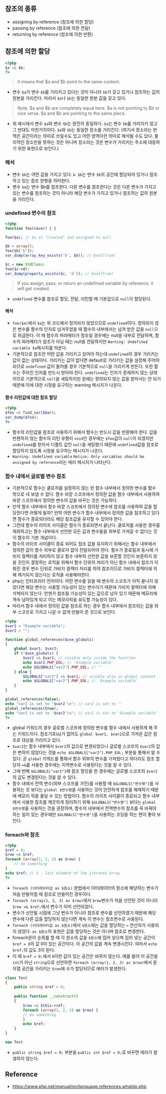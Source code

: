 ## 참조의 종류
- assigning by reference (참조에 의한 할당)
- passing by reference (참조에 의한 전달)
- returning by reference (참조에 의한 반환)

## 참조에 의한 할당
```php
<?php
$a =& $b;
?>
```
> it means that $a and $b point to the same content.
- 변수 `$a`가 변수 `$b`를 가리키고 있다는 것이 아니라 `$b`가 갖고 있거나 참조하는 값의 원본을 가리킨다. 따라서 `$a`나 `$b`는 동일한 원본 값을 갖고 있다.
> Note. $a and $b are completely equal here. $a is not pointing to $b or vice versa. $a and $b are pointing to the same place.
- 위 예시에서 변수 `$a`와 변수 `$b`는 완전히 동일하다. `$a`는 변수 `$b`를 가리지키 않고 그 반대도 마찬가지이다. `$a`와 `$b`는 동일한 장소를 가리킨다. (여기서 장소라는 번역은 공간이라는 의미로 쓰일수도 있고 어떤 영역이란 의미로 해석될 수도 있다. 물리적인 장소만을 뜻하는 것은 아니며 장소라는 것은 변수가 가리키는 주소에 대응하기 위한 표현으로 보인다.)

### 해석
- 변수 `$b`는 어떤 값을 가지고 있다. `& $b`는 변수 `$b`의 공간에 할당되어 있거나 참조하고 있는 참조 원형을 의미한다.
- 변수 `$a`는 변수 $b를 참조한다. 다른 변수를 참조한다는 것은 다른 변수가 가지고 있는 변수를 참조하는 것이 아니라 해당 변수가 가지고 있거나 참조하는 값의 원본을 가리킨다.

### undefined 변수의 참조
```php
<?php
function foo(&$var) { }

foo($a); // $a is "created" and assigned to null

$b = array();
foo($b['b']);
var_dump(array_key_exists('b', $b)); // bool(true)

$c = new StdClass;
foo($c->d);
var_dump(property_exists($c, 'd')); // bool(true)
```
> If you assign, pass, or return an undefined variable by reference, it will get created.
- `undefined` 변수를 참조로 할당, 전달, 리턴할 때 기본값으로 `null`이 할당된다. 

#### 해석
- `foo($a)`에서 `$a`는 위 코드에서 정의되지 않았으므로 `undefined`이다. 정의되지 않은 변수를 함수의 인자로 넘겨주었을 때 함수의 내부에서는 넘겨 받은 값을 `null`으로 취급한다. 이 때 함수의 파라메터가 참조일 경우에는 null을 내부로 전달하며, 함수의 파라메터가 참조가 아닐 때는 null을 전달하지만 `Warning: Undefined variable $a`메시지를 띄운다.
- 기본적으로 참조란 어떤 값을 가리키고 있어야 하는데 `undefined`의 경우 가리키는 값이 없는 상태이다. 가리키는 값이 없다면 default로 가리키는 값을 설정해 주어야 되므로 `undefined` 값이 들어올 경우 기본적으로 `null`을 가리키게 만든다. 또한 함수는 주어진 인자를 반드시 받아야 한다. `undefined`는 인자가 존재하지 않는 상태이므로 기본적으로 `null`을 세팅하지만 원래는 정의되지 않는 값을 받아서는 안 되기 때문에 이에 대한 시정을 요구하는 warning 메시지가 나온다.

#### 함수 리턴값에 대한 참조 할당
```php
<?php
$foo =& find_var($bar);
var_dump($foo);
?>
```
- 함수의 리턴값을 참조로 사용하기 위해서 함수는 반드시 값을 반환해야 한다. 값을 반환하지 않는 함수의 리턴 유형이 `void`인 경우에는 `$foo`값이 `null`이 되겠지만 `undefined`를 받아서 디폴트 값인 `null`을 세팅했기 때문에 `undefined`값을 참조로 할당하지 않도록 시정을 요구하는 메시지가 나온다.
- `Warning: Undefined variable` `Notice: Only variables should be assigned by reference`라는 에러 메시지가 나타난다.

### 함수 내에서 글로벌 변수 참조
- 기본적으로 함수는 클로저를 설정하지 않는 한 함수 내부에서 정의한 변수를 함수 밖으로 내 보낼 수 없다. 함수 바깥 스코프에서 정의한 값을 함수 내부에서 사용하여 바깥 스코프에서 정의한 변수의 값을 바꾸는 것은 가능하다.
- 만약 함수 내부에서 함수 바깥 스코프에서 정의된 변수에 참조를 사용하여 값을 할당한다면 어떻게 될까? 만약 어떤 변수가 함수 내부에서 정의한 값을 참조하고 있다면 함수가 종료되더라도 해당 참조값을 유지할 수 있어야 한다.
- 그런데 함수의 라이프 사이클은 함수가 종료되면서 끝난다. 클로저를 사용한 경우를 제외하고는 함수 내부에서 선언한 모든 값과 변수들을 외부로 가져갈 수 없다는 것이 함수의 기본 개념이다.
- 함수의 라이프 사이클이 종료 되어도 참조 값을 유지하기 위해서는 함수 내부에서 정의한 값이 함수 외부로 클로저 없이 전달되어야 한다. 함수가 종료됨과 동시에 가비지 컬렉터를 처리하지 않고 함수 내부의 선언한 값을 보존할 것인지 보존하지 않을 것인지 결정하는 로직을 위해서 함수 단위의 처리가 아닌 함수 내에서 참조가 이뤄진 경우 변수 단위로 가비지 컬렉터 처리를 하여 참조이므로 가비지 컬렉터에 의해 제거되지 않는다는 로직을 사용해야한다.
- php는 인터프리터 언어이다. 어떤 변수를 읽을 때 변수의 스코프가 아직 끝나지 않았다면 해당 변수는 사용할 가능성이 있는 변수이기 때문에 가비지 컬렉터에 의해 삭제되지 않는다. 언젠가 참조될 가능성이 있는 값으로 남아 있기 때문에 메모리에 계속 남아있게 되고 이는 메모리릭을 유도할 가능성이 있다.
- 따라서 함수 내에서 정의된 값을 참조로 하는 경우 함수 내부에서 참조되는 값을 외부 스코프로 가지고 나갈 수 없게 만들어 준 것으로 보인다.
```php
<?php
$var1 = "Example variable";
$var2 = "";

function global_references($use_globals)
{
    global $var1, $var2;
    if (!$use_globals) {
        $var2 =& $var1; // visible only inside the function
        echo $var2.PHP_EOL; // 'Example variable'
        echo $GLOBALS["var2"].PHP_EOL; // ''
    } else {
        $GLOBALS["var2"] =& $var1; // visible also in global context
        echo $GLOBALS["var2"].PHP_EOL; // 'Example variable'
    }
}

global_references(false);
echo "var2 is set to '$var2'\n"; // var2 is set to ''
global_references(true);
echo "var2 is set to '$var2'\n"; // var2 is set to 'Example variable'
?>
```
- global 키워드의 경우 글로벌 스코프에 정의된 변수를 함수 내에서 사용하게 해 주는 키워드이다. 참조기호(`&`)가 없어도 `global $var1, $var2`으로 가져온 값은 참조로 대상을 가리키고 있다.
- `$var2`는 함수 내부에서 `$var1`의 값으로 변경되었으나 글로벌 스코프의 `$var2`의 값은 변하지 않았다는 것을 `echo $GLOBALS["var2"].PHP_EOL;` 부분을 통해서 알 수 있다. 곧 `global` 키워드를 통해서 함수 외부의 변수를 가져왔다고 하더라도 참조 할당자 `=&`를 사용한 경우에는 지역변수로 사용된다는 것을 알 수 있다.
- 그에 반해 `$GLOBALS["var2"]`에 참조 할당을 한 경우에는 글로벌 스코프의 `$var2`의 값도 변경된다는 것을 알 수 있다.
- 함수 내에서 전역 변수(외부 스코프를 가진)를 사용할 때 `$GLOBALS["변수명"]`을 사용하는 것 보다는 `global $변수명`을 사용하는 것이 안전하게 참조를 해제하기 때문에 메모리 릭을 줄일 수 있는 방법이다. 함수의 라이프 사이클이 종료되고 함수 내부에서 사용한 참조를 깨끗하게 정리하기 위해 `$GLOBALS["변수명"]` 보다는 `global $변수명`을 사용하는 것을 권장하며, 함수의 내부에서 전역변수의 참조를 꼭 바꿔야 하는 일이 있는 경우에만 `$GLOBALS["변수명"]`을 사용하는 코딩을 하는 편이 좋아 보인다.

### foreach와 참조
```php
<?php
$ref = 0;
$row =& $ref;
foreach (array(1, 2, 3) as $row) {
    // do something
}
echo $ref; // 3 - last element of the iterated array
?>
```
- `foreach (이터레이터값 as $원소)` 문법에서 이터레이터의 원소에 해당하는 변수가 처음 만들어질 때 참조로 만들어진 경우이다.
- `foreach (array(1, 2, 3) as $row)`에서 `$row`변수가 처음 선언된 것이 아니라 `$row =& $ref;`에서 변수가 이미 선언되었다.
- 변수가 선언될 시점에 그냥 변수가 아니라 참조로 변수를 선언하였기 때문에 해당 변수에 다른 값을 할당하지 않는다면 계속 이 변수는 참조변수로 사용된다.
- `foreach (이터레이터값 as $원소)`에서 `$원소`에는 값을 할당하는 `=` 연산자가 사용되지 않았다. `as $원소`의 표현은 값을 할당하는 것은 아니며 참조로 변경한다.
- foreach문이 순회를 할 때 각 원소의 값을 `$원소`에 집어 넣으며 집어 넣는 공간이 `$ref = 0`의 값 0이 있는 공간이다. 이 공간의 값을 계속 변경시킨다. 따라서 `echo $ref;`의 값도 3이 된다.
- 이 때 `$ref = 0;`에서 `0`이란 값이 있는 공간은 바뀌지 않는다. 예를 들어 이 공간을 `int`가 아닌 `string`으로 선언하면 `foreach (array(1, 2, 3) as $row)`에서 문자열 공간을 가리키는 `$row`에 수가 할당되므로 에러가 발생한다. 
```php
class Test
{
	public string $ref = 0;
	
	public function __construct()
	{
		$row =& $this->ref;
		foreach (array(1, 2, 3) as $row) {
    	// do something
		}
		echo $ref;
	}
}

new Test
```
- `public string $ref = 0;` 부분을 `public int $ref = 0;`로 바꾸면 애러가 발생하지 않는다.

## Reference
- https://www.php.net/manual/en/language.references.whatdo.php
